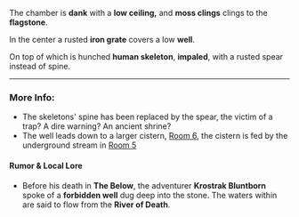 The chamber is **dank** with a **low ceiling,** and **moss clings** clings to the **flagstone**.

In the center a rusted **iron grate** covers a low **well**.

On top of which is hunched **human skeleton**, **impaled**, with a rusted spear instead of spine.

---

### More Info:

* The skeletons' spine has been replaced by the spear, the victim of a trap? A dire warning? An ancient shrine?
* The well leads down to a larger cistern, [Room 6](Room_6.md), the cistern is fed by the underground stream in [Room 5](Room_5.md)

#### Rumor & Local Lore

* Before his death in **The Below**, the adventurer **Krostrak Bluntborn** spoke of a **forbidden well** dug deep into the stone. The waters within are said to flow from the **River of Death**.
